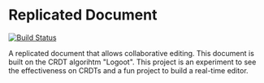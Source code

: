 # Replicated Document
[![Build Status](https://travis-ci.com/SDharan93/replicated-document.svg?branch=master)](https://travis-ci.com/SDharan93/replicated-document)

A replicated document that allows collaborative editing. This document is built on the CRDT algorihtm "Logoot".
This project is an experiment to see the effectiveness on CRDTs and a fun project to build a real-time editor.
